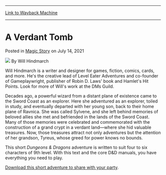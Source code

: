 
---
[Link to Wayback Machine](https://web.archive.org/web/20210714190527/https://magic.wizards.com/en/articles/archive/magic-story/verdant-tomb-2021-07-14?utm_source=dlvr.it&utm_medium=twitter)

[_metadata_:author]:- "Will Hindmarch"
[_metadata_:description]:- "This short Dungeons & Dragons adventure is written to suit four to six characters of 9th level. With this text and the core D&D manuals, you have everything you need to play."
[_metadata_:generator]:- "Drupal 7 (http://drupal.org)"
[_metadata_:node]:- "1547802"
[_metadata_:publish_date]:- "2021-07-14"
[_metadata_:source]:- "div-main-content"
[_metadata_:title]:- "A Verdant Tomb"
[_metadata_:wayback_capture_timestamp]:- "2021-07-14 19:05:27"
[_metadata_:wayback_raw_url]:- "https://web.archive.org/web/20210714190527id_/https://magic.wizards.com/en/articles/archive/magic-story/verdant-tomb-2021-07-14?utm_source=dlvr.it&utm_medium=twitter"
[_metadata_:wayback_url]:- "https://magic.wizards.com/en/articles/archive/magic-story/verdant-tomb-2021-07-14?utm_source=dlvr.it&utm_medium=twitter"
---


A Verdant Tomb
==============



 Posted in [Magic Story](/en/articles/columns/magic-story-old)
 on July 14, 2021 






![](https://media.magic.wizards.com/styles/auth_small/public/images/person/hindmarch-portrait_blur_sm-v2021-04-29.png)
By Will Hindmarch




 Will Hindmarch is a writer and designer for games, fiction, comics, cards, and more. He's the creative lead of Level Eater Adventures and co-founder of Gameplaywright, publisher of Robin D. Laws' book and Hamlet's Hit Points. Look for more of Will's work at the DMs Guild. 






Decades ago, a powerful wizard from a distant plane of existence came to the Sword Coast as an explorer. Here she adventured as an explorer, toiled in study, and eventually departed with her young son, back to their home plane of Ravnica. She was called Sylvene, and she left behind memories of beloved allies she met and befriended in the lands of the Sword Coast. Many of those memories were celebrated and commemorated with the construction of a grand crypt in a verdant land—where she hid valuable treasures. Now, those treasures attract not only adventures but the attention of her grandson, Tyreus, whose greed for power knows no bounds.


This short *Dungeons & Dragons* adventure is written to suit four to six characters of 9th level. With this text and the core D&D manuals, you have everything you need to play.


[Download this short adventure to share with your party](http://media.wizards.com/2021/downloads/AFR_Adventures/MTGAFR_EN_Adventures_EP3_37HFhwey.pdf).








